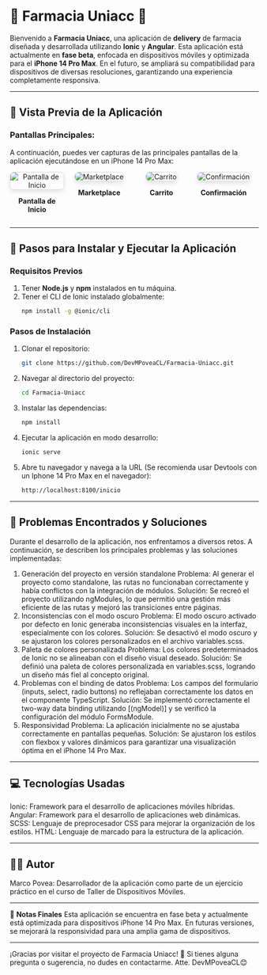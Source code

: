 # 🏥 **Farmacia Uniacc** 🏥

Bienvenido a **Farmacia Uniacc**, una aplicación de **delivery** de farmacia diseñada y desarrollada utilizando **Ionic** y **Angular**. Esta aplicación está actualmente en **fase beta**, enfocada en dispositivos móviles y optimizada para el **iPhone 14 Pro Max**. En el futuro, se ampliará su compatibilidad para dispositivos de diversas resoluciones, garantizando una experiencia completamente responsiva.

---

## 📱 **Vista Previa de la Aplicación**

### Pantallas Principales:
A continuación, puedes ver capturas de las principales pantallas de la aplicación ejecutándose en un iPhone 14 Pro Max:

<div style="display: flex; flex-wrap: wrap; gap: 16px;">

  <div style="flex: 1 1 calc(25% - 16px); max-width: calc(25% - 16px); text-align: center;">
    <img src="assets/screenshots/inicio.png" alt="Pantalla de Inicio" style="max-width: 200px; max-height: 436px; border: 1px solid #ddd; border-radius: 8px; box-shadow: 0 4px 8px rgba(0, 0, 0, 0.1);">
    <p><strong>Pantalla de Inicio</strong></p>
  </div>

  <div style="flex: 1 1 calc(25% - 16px); max-width: calc(25% - 16px); text-align: center;">
    <img src="assets/screenshots/buscar.png" alt="Marketplace" style="max-width: 200px; max-height: 436px; border: 1px solid #ddd; border-radius: 8px; box-shadow: 0 4px 8px rgba(0, 0, 0, 0.1);">
    <p><strong>Marketplace</strong></p>
  </div>

  <div style="flex: 1 1 calc(25% - 16px); max-width: calc(25% - 16px); text-align: center;">
    <img src="assets/screenshots/carrito.png" alt="Carrito" style="max-width: 200px; max-height: 436px; border: 1px solid #ddd; border-radius: 8px; box-shadow: 0 4px 8px rgba(0, 0, 0, 0.1);">
    <p><strong>Carrito</strong></p>
  </div>

  <div style="flex: 1 1 calc(25% - 16px); max-width: calc(25% - 16px); text-align: center;">
    <img src="assets/screenshots/confirmacion.png" alt="Confirmación" style="max-width: 200px; max-height: 436px; border: 1px solid #ddd; border-radius: 8px; box-shadow: 0 4px 8px rgba(0, 0, 0, 0.1);">
    <p><strong>Confirmación</strong></p>
  </div>

</div>

---

## 🚀 **Pasos para Instalar y Ejecutar la Aplicación**

### **Requisitos Previos**
1. Tener **Node.js** y **npm** instalados en tu máquina.
2. Tener el CLI de Ionic instalado globalmente:
   ```bash
   npm install -g @ionic/cli

### **Pasos de Instalación**
1. Clonar el repositorio:
   ```bash
   git clone https://github.com/DevMPoveaCL/Farmacia-Uniacc.git

2. Navegar al directorio del proyecto:
   ```bash
   cd Farmacia-Uniacc

3. Instalar las dependencias:
   ```bash
   npm install

4. Ejecutar la aplicación en modo desarrollo:
   ```bash
   ionic serve
5. Abre tu navegador y navega a la URL (Se recomienda usar Devtools con un Iphone 14 Pro Max en el navegador):
   ```bash
   http://localhost:8100/inicio

---

## 🔧 **Problemas Encontrados y Soluciones**
Durante el desarrollo de la aplicación, nos enfrentamos a diversos retos. A continuación, se describen los principales problemas y las soluciones implementadas:

1. Generación del proyecto en versión standalone
Problema: Al generar el proyecto como standalone, las rutas no funcionaban correctamente y había conflictos con la integración de módulos.
Solución: Se recreó el proyecto utilizando ngModules, lo que permitió una gestión más eficiente de las rutas y mejoró las transiciones entre páginas.
2. Inconsistencias con el modo oscuro
Problema: El modo oscuro activado por defecto en Ionic generaba inconsistencias visuales en la interfaz, especialmente con los colores.
Solución: Se desactivó el modo oscuro y se ajustaron los colores personalizados en el archivo variables.scss.
3. Paleta de colores personalizada
Problema: Los colores predeterminados de Ionic no se alineaban con el diseño visual deseado.
Solución: Se definió una paleta de colores personalizada en variables.scss, logrando un diseño más fiel al concepto original.
4. Problemas con el binding de datos
Problema: Los campos del formulario (inputs, select, radio buttons) no reflejaban correctamente los datos en el componente TypeScript.
Solución: Se implementó correctamente el two-way data binding utilizando [(ngModel)] y se verificó la configuración del módulo FormsModule.
5. Responsividad
Problema: La aplicación inicialmente no se ajustaba correctamente en pantallas pequeñas.
Solución: Se ajustaron los estilos con flexbox y valores dinámicos para garantizar una visualización óptima en el iPhone 14 Pro Max.

---

## 💻 **Tecnologías Usadas**

Ionic: Framework para el desarrollo de aplicaciones móviles híbridas.
Angular: Framework para el desarrollo de aplicaciones web dinámicas.
SCSS: Lenguaje de preprocesador CSS para mejorar la organización de los estilos.
HTML: Lenguaje de marcado para la estructura de la aplicación.

---

## 👨‍💻 **Autor**
Marco Povea: Desarrollador de la aplicación como parte de un ejercicio práctico en el curso de Taller de Dispositivos Móviles.

---

🌟 **Notas Finales**
Esta aplicación se encuentra en fase beta y actualmente está optimizada para dispositivos iPhone 14 Pro Max.
En futuras versiones, se mejorará la responsividad para una amplia gama de dispositivos.

---

¡Gracias por visitar el proyecto de Farmacia Uniacc! 🚀 Si tienes alguna pregunta o sugerencia, no dudes en contactarme. 
Atte. DevMPoveaCL😊